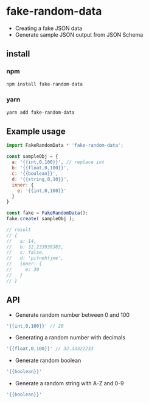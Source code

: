 # fake-random-data

* Creating a fake JSON data
* Generate sample JSON output from JSON Schema

## install

### npm
```javascript
npm install fake-random-data
```

### yarn
```javascript
yarn add fake-random-data
```

## Example usage
```javascript
import FakeRandomData * 'fake-random-data';

const sampleObj = {
  a: '{{int,0,100}}', // replace int
  b: '{{float,0,100}}',
  c: '{{boolean}}',
  d: '{{string,0,10}}',
  inner: {
    e: '{{int,0,100}}'
  }
}

const fake = FakeRandomData();
fake.create( sampleObj );

// result
// {
//   a: 14,
//   b: 32.233938383,
//   c: false,
//   d: 'pifnehfjme',
//   inner: {
//     e: 30
//   }
// }
```

## API

* Generate random number between 0 and 100
```javascript
'{{int,0,100}}' // 20
```

* Generating a random number with decimals
```javascript
'{{float,0,100}}' // 32.33322233
```

* Generate random boolean
```javascript
'{{boolean}}'
```

* Generate a random string with A-Z and 0-9
```javascript
'{{boolean}}'
```
